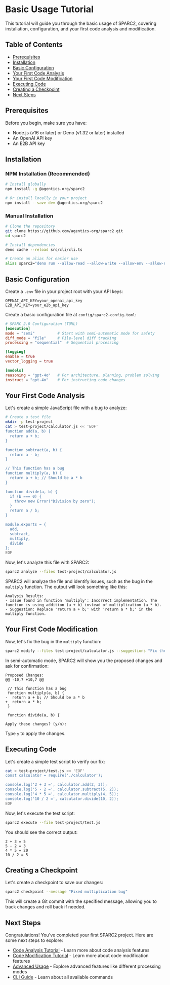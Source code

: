 # Basic Usage Tutorial

This tutorial will guide you through the basic usage of SPARC2, covering installation, configuration, and your first code analysis and modification.

## Table of Contents

- [Prerequisites](#prerequisites)
- [Installation](#installation)
- [Basic Configuration](#basic-configuration)
- [Your First Code Analysis](#your-first-code-analysis)
- [Your First Code Modification](#your-first-code-modification)
- [Executing Code](#executing-code)
- [Creating a Checkpoint](#creating-a-checkpoint)
- [Next Steps](#next-steps)

## Prerequisites

Before you begin, make sure you have:

- Node.js (v16 or later) or Deno (v1.32 or later) installed
- An OpenAI API key
- An E2B API key

## Installation

### NPM Installation (Recommended)

```bash
# Install globally
npm install -g @agentics.org/sparc2

# Or install locally in your project
npm install --save-dev @agentics.org/sparc2
```

### Manual Installation

```bash
# Clone the repository
git clone https://github.com/agentics-org/sparc2.git
cd sparc2

# Install dependencies
deno cache --reload src/cli/cli.ts

# Create an alias for easier use
alias sparc2="deno run --allow-read --allow-write --allow-env --allow-net --allow-run /path/to/sparc2/src/cli/cli.ts"
```

## Basic Configuration

Create a `.env` file in your project root with your API keys:

```
OPENAI_API_KEY=your_openai_api_key
E2B_API_KEY=your_e2b_api_key
```

Create a basic configuration file at `config/sparc2-config.toml`:

```toml
# SPARC 2.0 Configuration (TOML)
[execution]
mode = "semi"          # Start with semi-automatic mode for safety
diff_mode = "file"     # File-level diff tracking
processing = "sequential"  # Sequential processing

[logging]
enable = true
vector_logging = true

[models]
reasoning = "gpt-4o"   # For architecture, planning, problem solving
instruct = "gpt-4o"    # For instructing code changes
```

## Your First Code Analysis

Let's create a simple JavaScript file with a bug to analyze:

```bash
# Create a test file
mkdir -p test-project
cat > test-project/calculator.js << 'EOF'
function add(a, b) {
  return a + b;
}

function subtract(a, b) {
  return a - b;
}

// This function has a bug
function multiply(a, b) {
  return a + b; // Should be a * b
}

function divide(a, b) {
  if (b === 0) {
    throw new Error("Division by zero");
  }
  return a / b;
}

module.exports = {
  add,
  subtract,
  multiply,
  divide
};
EOF
```

Now, let's analyze this file with SPARC2:

```bash
sparc2 analyze --files test-project/calculator.js
```

SPARC2 will analyze the file and identify issues, such as the bug in the `multiply` function. The output will look something like this:

```
Analysis Results:
- Issue found in function 'multiply': Incorrect implementation. The function is using addition (a + b) instead of multiplication (a * b).
- Suggestion: Replace 'return a + b;' with 'return a * b;' in the multiply function.
```

## Your First Code Modification

Now, let's fix the bug in the `multiply` function:

```bash
sparc2 modify --files test-project/calculator.js --suggestions "Fix the bug in the multiply function"
```

In semi-automatic mode, SPARC2 will show you the proposed changes and ask for confirmation:

```
Proposed Changes:
@@ -10,7 +10,7 @@
 
 // This function has a bug
 function multiply(a, b) {
-  return a + b; // Should be a * b
+  return a * b;
 }
 
 function divide(a, b) {

Apply these changes? (y/n): 
```

Type `y` to apply the changes.

## Executing Code

Let's create a simple test script to verify our fix:

```bash
cat > test-project/test.js << 'EOF'
const calculator = require('./calculator');

console.log('2 + 3 =', calculator.add(2, 3));
console.log('5 - 2 =', calculator.subtract(5, 2));
console.log('4 * 5 =', calculator.multiply(4, 5));
console.log('10 / 2 =', calculator.divide(10, 2));
EOF
```

Now, let's execute the test script:

```bash
sparc2 execute --file test-project/test.js
```

You should see the correct output:

```
2 + 3 = 5
5 - 2 = 3
4 * 5 = 20
10 / 2 = 5
```

## Creating a Checkpoint

Let's create a checkpoint to save our changes:

```bash
sparc2 checkpoint --message "Fixed multiplication bug"
```

This will create a Git commit with the specified message, allowing you to track changes and roll back if needed.

## Next Steps

Congratulations! You've completed your first SPARC2 project. Here are some next steps to explore:

- [Code Analysis Tutorial](code-analysis.md) - Learn more about code analysis features
- [Code Modification Tutorial](code-modification.md) - Learn more about code modification features
- [Advanced Usage](../advanced-usage/processing-modes.md) - Explore advanced features like different processing modes
- [CLI Guide](../cli-guide.md) - Learn about all available commands